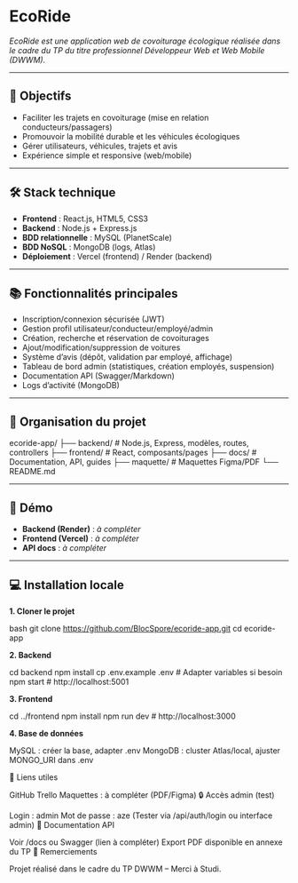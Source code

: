 # EcoRide

_EcoRide est une application web de covoiturage écologique réalisée dans le cadre du TP du titre professionnel Développeur Web et Web Mobile (DWWM)._

---

## 🚗 Objectifs

- Faciliter les trajets en covoiturage (mise en relation conducteurs/passagers)
- Promouvoir la mobilité durable et les véhicules écologiques
- Gérer utilisateurs, véhicules, trajets et avis
- Expérience simple et responsive (web/mobile)

---

## 🛠️ Stack technique

- **Frontend** : React.js, HTML5, CSS3
- **Backend** : Node.js + Express.js
- **BDD relationnelle** : MySQL (PlanetScale)
- **BDD NoSQL** : MongoDB (logs, Atlas)
- **Déploiement** : Vercel (frontend) / Render (backend)

---

## 📚 Fonctionnalités principales

- Inscription/connexion sécurisée (JWT)
- Gestion profil utilisateur/conducteur/employé/admin
- Création, recherche et réservation de covoiturages
- Ajout/modification/suppression de voitures
- Système d’avis (dépôt, validation par employé, affichage)
- Tableau de bord admin (statistiques, création employés, suspension)
- Documentation API (Swagger/Markdown)
- Logs d’activité (MongoDB)

---

## 📁 Organisation du projet

ecoride-app/
├── backend/ # Node.js, Express, modèles, routes, controllers
├── frontend/ # React, composants/pages
├── docs/ # Documentation, API, guides
├── maquette/ # Maquettes Figma/PDF
└── README.md

---

## 🚀 Démo

- **Backend (Render)** : _à compléter_
- **Frontend (Vercel)** : _à compléter_
- **API docs** : _à compléter_

---

## 💻 Installation locale

**1. Cloner le projet**

   bash
git clone https://github.com/BlocSpore/ecoride-app.git
cd ecoride-app

**2. Backend**

cd backend
npm install
cp .env.example .env     # Adapter variables si besoin
npm start                # http://localhost:5001

**3. Frontend**

cd ../frontend
npm install
npm run dev              # http://localhost:3000

**4. Base de données**

MySQL : créer la base, adapter .env
MongoDB : cluster Atlas/local, ajuster MONGO_URI dans .env

🔗 Liens utiles

GitHub
Trello 
Maquettes : à compléter (PDF/Figma)
🔒 Accès admin (test)

Login : admin
Mot de passe : aze
(Tester via /api/auth/login ou interface admin)
📑 Documentation API

Voir /docs ou Swagger (lien à compléter)
Export PDF disponible en annexe du TP
🤝 Remerciements

Projet réalisé dans le cadre du TP DWWM – Merci à Studi.
